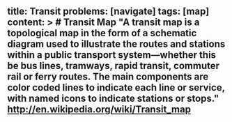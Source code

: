 title: Transit
problems: [navigate]
tags: [map]
content: >
    # Transit Map
    "A transit map is a topological map in the form of a schematic diagram used to illustrate the routes and stations within a public transport system—whether this be bus lines, tramways, rapid transit, commuter rail or ferry routes. The main components are color coded lines to indicate each line or service, with named icons to indicate stations or stops." http://en.wikipedia.org/wiki/Transit_map
---


